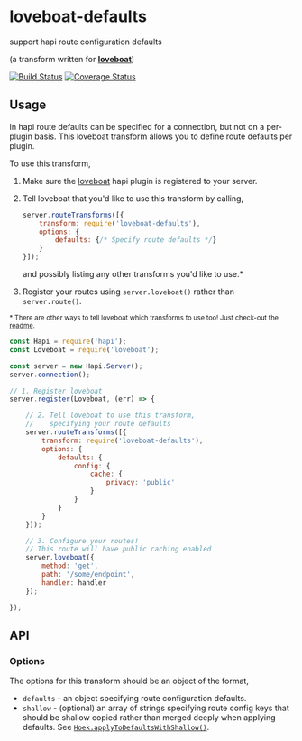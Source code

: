# loveboat-defaults
support hapi route configuration defaults

(a transform written for [**loveboat**](https://github.com/devinivy/loveboat))

[![Build Status](https://travis-ci.org/devinivy/loveboat-defaults.svg?branch=master)](https://travis-ci.org/devinivy/loveboat-defaults) [![Coverage Status](https://coveralls.io/repos/devinivy/loveboat-defaults/badge.svg?branch=master&service=github)](https://coveralls.io/github/devinivy/loveboat-defaults?branch=master)

## Usage
In hapi route defaults can be specified for a connection, but not on a per-plugin basis.  This loveboat transform allows you to define route defaults per plugin.

To use this transform,

1. Make sure the [loveboat](https://github.com/devinivy/loveboat) hapi plugin is registered to your server.
2. Tell loveboat that you'd like to use this transform by calling,
    ```js
    server.routeTransforms([{
        transform: require('loveboat-defaults'),
        options: {
            defaults: {/* Specify route defaults */}
        }
    }]);
    ```

    and possibly listing any other transforms you'd like to use.*

3. Register your routes using `server.loveboat()` rather than `server.route()`.

<sup>* There are other ways to tell loveboat which transforms to use too!  Just check-out the [readme](https://github.com/devinivy/loveboat/blob/master/README.md).

```js
const Hapi = require('hapi');
const Loveboat = require('loveboat');

const server = new Hapi.Server();
server.connection();

// 1. Register loveboat
server.register(Loveboat, (err) => {

    // 2. Tell loveboat to use this transform,
    //    specifying your route defaults
    server.routeTransforms([{
        transform: require('loveboat-defaults'),
        options: {
            defaults: {
                config: {
                    cache: {
                        privacy: 'public'
                    }
                }
            }
        }
    }]);

    // 3. Configure your routes!
    // This route will have public caching enabled
    server.loveboat({
        method: 'get',
        path: '/some/endpoint',
        handler: handler
    });

});
```

## API
### Options
The options for this transform should be an object of the format,
  - `defaults` - an object specifying route configuration defaults.
  - `shallow` - (optional) an array of strings specifying route config keys that should be shallow copied rather than merged deeply when applying defaults.  See [`Hoek.applyToDefaultsWithShallow()`](https://github.com/hapijs/hoek/blob/master/API.md#applytodefaultswithshallowdefaults-options-keys).
